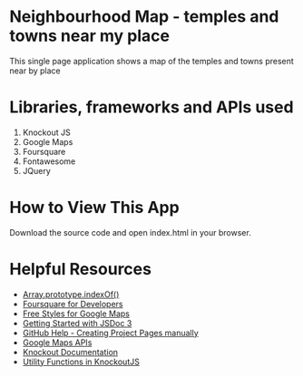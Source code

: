 Neighbourhood Map - temples and towns near my place
====
This single page application shows a map of the temples and towns present near by place

Libraries, frameworks and APIs used
====
1. Knockout JS
2. Google Maps
3. Foursquare
4. Fontawesome
5. JQuery

How to View This App
====
Download the source code and open index.html in your browser.

Helpful Resources
====
* [Array.prototype.indexOf()](https://developer.mozilla.org/en-US/docs/Web/JavaScript/Reference/Global_Objects/Array/indexOf)
* [Foursquare for Developers](https://developer.foursquare.com/)
* [Free Styles for Google Maps](https://snazzymaps.com/)
* [Getting Started with JSDoc 3](http://usejsdoc.org/about-getting-started.html)
* [GitHub Help - Creating Project Pages manually](https://help.github.com/articles/creating-project-pages-manually/)
* [Google Maps APIs](https://developers.google.com/maps/)
* [Knockout Documentation](http://knockoutjs.com/documentation/introduction.html)
* [Utility Functions in KnockoutJS](http://www.knockmeout.net/2011/04/utility-functions-in-knockoutjs.html)

